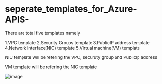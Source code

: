 # seperate_templates_for_Azure-APIS-


There are total five templates namely

1.VPC template
2.Security Groups template
3.PublicIP address template
4.Network Interface(NIC) template
5.Virtual machine(VM) template
    
NIC template will be refering the VPC, securuty group and PublicIp address

VM template will be refering the NIC template
  
  ![image](https://user-images.githubusercontent.com/100674456/171329909-75169818-7461-44b2-a1ef-b18bc887201a.png)

  
  

